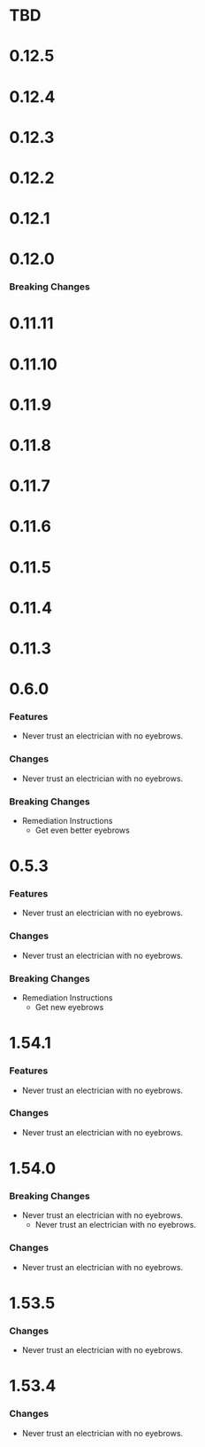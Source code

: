 # TBD

# 0.12.5

# 0.12.4

# 0.12.3

# 0.12.2

# 0.12.1

# 0.12.0
### Breaking Changes

# 0.11.11

# 0.11.10

# 0.11.9

# 0.11.8

# 0.11.7

# 0.11.6

# 0.11.5

# 0.11.4

# 0.11.3

# 0.6.0
### Features
* Never trust an electrician with no eyebrows.

### Changes
* Never trust an electrician with no eyebrows.

### Breaking Changes
* Remediation Instructions
  * Get even better eyebrows
  
# 0.5.3
### Features
* Never trust an electrician with no eyebrows.

### Changes
* Never trust an electrician with no eyebrows.

### Breaking Changes
* Remediation Instructions
  * Get new eyebrows

# 1.54.1
### Features
* Never trust an electrician with no eyebrows.

### Changes
* Never trust an electrician with no eyebrows.

# 1.54.0
### Breaking Changes
* Never trust an electrician with no eyebrows.
  * Never trust an electrician with no eyebrows.

### Changes
* Never trust an electrician with no eyebrows.

# 1.53.5
### Changes
* Never trust an electrician with no eyebrows.

# 1.53.4
### Changes
* Never trust an electrician with no eyebrows.





